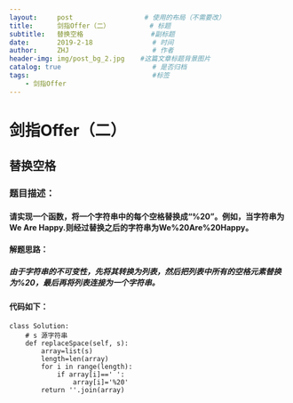 ```yaml
---
layout:     post                  # 使用的布局（不需要改）
title:      剑指Offer（二）          # 标题 
subtitle:   替换空格                 #副标题
date:       2019-2-18               # 时间
author:     ZHJ                     # 作者
header-img: img/post_bg_2.jpg    #这篇文章标题背景图片
catalog: true                       # 是否归档
tags:                               #标签
    - 剑指Offer
---
```


# 剑指Offer（二）
## 替换空格
### 题目描述：
#### 请实现一个函数，将一个字符串中的每个空格替换成“%20”。例如，当字符串为We Are Happy.则经过替换之后的字符串为We%20Are%20Happy。
#### 解题思路：
##### 由于字符串的不可变性，先将其转换为列表，然后把列表中所有的空格元素替换为%20，最后再将列表连接为一个字符串。
#### 代码如下：
```
class Solution:
    # s 源字符串
    def replaceSpace(self, s):
        array=list(s)
        length=len(array)
        for i in range(length):
            if array[i]==' ':
                array[i]='%20'
        return ''.join(array)
```